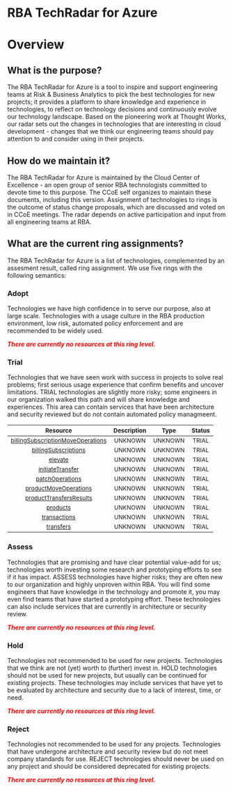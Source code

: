
RBA TechRadar for Azure
=======================

# Overview

## What is the purpose?


The RBA TechRadar for Azure is a tool to inspire and support engineering teams at Risk & Business Analytics to pick the best technologies for new projects; it provides a platform to share knowledge and experience in technologies, to reflect on technology decisions and continuously evolve our technology landscape.  Based on the pioneering work at Thought Works, our radar sets out the changes in technologies that are interesting in cloud development - changes that we think our engineering teams should pay attention to and consider using in their projects.
## How do we maintain it?


The RBA TechRadar for Azure is maintained by the Cloud Center of Excellence - an open group of senior RBA technologists committed to devote time to this purpose.  The CCoE self organizes to maintain these documents, including this version.  Assignment of technologies to rings is the outcome of status change proposals, which are discussed and voted on in CCoE meetings.  The radar depends on active participation and input from all engineering teams at RBA.
## What are the current ring assignments?


The RBA TechRadar for Azure is a list of technologies, complemented by an assesment result, called ring assignment.  We use five rings with the following semantics:
### Adopt


Technologies we have high confidence in to serve our purpose, also at large scale.  Technologies with a usage culture in the RBA production environment, low risk, automated policy enforcement and are recommended to be widely used.  
  
***<font color="red"> There are currently no resources at this ring level. </font>***
### Trial


Technologies that we have seen work with success in projects to solve real problems;  first serious usage experience that confirm benefits and uncover limitations.  TRIAL technologies are slightly more risky; some engineers in our organization walked this path and will share knowledge and experiences.  This area can contain services that have been architecture and security reviewed but do not contain automated policy managmeent.  

|<sub>Resource</sub>|<sub>Description</sub>|<sub>Type</sub>|<sub>Status</sub>|
| :---: | :---: | :---: | :---: |
|<sub>[billingSubscriptionMoveOperations](https://github.com/openrba/python-azure-techradar/tree/master/Microsoft.Network/billingAccounts/invoiceSections/billingSubscriptionMoveOperations)</sub>|<sub>UNKNOWN</sub>|<sub>UNKNOWN</sub>|<sub>TRIAL</sub>|
|<sub>[billingSubscriptions](https://github.com/openrba/python-azure-techradar/tree/master/Microsoft.Network/billingAccounts/invoiceSections/billingSubscriptions)</sub>|<sub>UNKNOWN</sub>|<sub>UNKNOWN</sub>|<sub>TRIAL</sub>|
|<sub>[elevate](https://github.com/openrba/python-azure-techradar/tree/master/Microsoft.Network/billingAccounts/invoiceSections/elevate)</sub>|<sub>UNKNOWN</sub>|<sub>UNKNOWN</sub>|<sub>TRIAL</sub>|
|<sub>[initiateTransfer](https://github.com/openrba/python-azure-techradar/tree/master/Microsoft.Network/billingAccounts/invoiceSections/initiateTransfer)</sub>|<sub>UNKNOWN</sub>|<sub>UNKNOWN</sub>|<sub>TRIAL</sub>|
|<sub>[patchOperations](https://github.com/openrba/python-azure-techradar/tree/master/Microsoft.Network/billingAccounts/invoiceSections/patchOperations)</sub>|<sub>UNKNOWN</sub>|<sub>UNKNOWN</sub>|<sub>TRIAL</sub>|
|<sub>[productMoveOperations](https://github.com/openrba/python-azure-techradar/tree/master/Microsoft.Network/billingAccounts/invoiceSections/productMoveOperations)</sub>|<sub>UNKNOWN</sub>|<sub>UNKNOWN</sub>|<sub>TRIAL</sub>|
|<sub>[productTransfersResults](https://github.com/openrba/python-azure-techradar/tree/master/Microsoft.Network/billingAccounts/invoiceSections/productTransfersResults)</sub>|<sub>UNKNOWN</sub>|<sub>UNKNOWN</sub>|<sub>TRIAL</sub>|
|<sub>[products](https://github.com/openrba/python-azure-techradar/tree/master/Microsoft.Network/billingAccounts/invoiceSections/products)</sub>|<sub>UNKNOWN</sub>|<sub>UNKNOWN</sub>|<sub>TRIAL</sub>|
|<sub>[transactions](https://github.com/openrba/python-azure-techradar/tree/master/Microsoft.Network/billingAccounts/invoiceSections/transactions)</sub>|<sub>UNKNOWN</sub>|<sub>UNKNOWN</sub>|<sub>TRIAL</sub>|
|<sub>[transfers](https://github.com/openrba/python-azure-techradar/tree/master/Microsoft.Network/billingAccounts/invoiceSections/transfers)</sub>|<sub>UNKNOWN</sub>|<sub>UNKNOWN</sub>|<sub>TRIAL</sub>|

### Assess


Technologies that are promising and have clear potential value-add for us; technologies worth investing some research and prototyping efforts to see if it has impact.  ASSESS technologies have higher risks;  they are often new to our organization and highly unproven within RBA.  You will find some engineers that have knowledge in the technology and promote it, you may even find teams that have started a prototyping effort.  These technologies can also include services that are currently in architecture or security review.  
  
***<font color="red"> There are currently no resources at this ring level. </font>***
### Hold


Technologies not recommended to be used for new projects. Technologies that we think are not (yet) worth to (further) invest in.  HOLD technologies should not be used for new projects, but usually can be continued for existing projects.  These technologies may include services that have yet to be evaluated by architecture and security due to a lack of interest, time, or need.  
  
***<font color="red"> There are currently no resources at this ring level. </font>***
### Reject


Technologies not recommended to be used for any projects. Technologies that have undergone architecture and security review but do not meet company standards for use.  REJECT technologies should never be used on any project and should be considered deprecated for existing projects.  
  
***<font color="red"> There are currently no resources at this ring level. </font>***